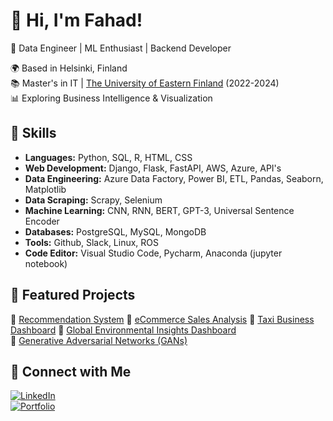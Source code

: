 # 👋 Hi, I'm Fahad!
🚀 Data Engineer | ML Enthusiast | Backend Developer  

🌍 Based in Helsinki, Finland  
📚 Master's in IT | [The University of Eastern Finland](https://www.uef.fi/en/degree-programme/masters-degree-programme-in-information-technology) (2022-2024)  
📊 Exploring Business Intelligence & Visualization  

## 🚀 Skills
- **Languages:** Python, SQL, R, HTML, CSS
- **Web Development:** Django, Flask, FastAPI, AWS, Azure, API's
- **Data Engineering:** Azure Data Factory, Power BI, ETL, Pandas, Seaborn, Matplotlib
- **Data Scraping:** Scrapy, Selenium
- **Machine Learning:** CNN, RNN, BERT, GPT-3, Universal Sentence Encoder
- **Databases:** PostgreSQL, MySQL, MongoDB
- **Tools:** Github, Slack, Linux, ROS
- **Code Editor:** Visual Studio Code, Pycharm, Anaconda (jupyter notebook)  

## 📂 Featured Projects
🔹 [Recommendation System](https://github.com/iamfahad43/recommendation-system) 
🔹 [eCommerce Sales Analysis](https://github.com/iamfahad43/eComerce_Sales_Analysis) 
🔹 [Taxi Business Dashboard](https://github.com/iamfahad43/Taxi-Business-Dashboard) 
🔹 [Global Environmental Insights Dashboard](https://github.com/iamfahad43/Global-Environmental-Insights)  
🔹 [Generative Adversarial Networks (GANs)](https://github.com/iamfahad43/GAN) 

## 🤝 Connect with Me
[![LinkedIn](https://img.shields.io/badge/LinkedIn-Connect-blue?style=flat&logo=linkedin)](https://linkedin.com/in/fahadmahmood43)  
[![Portfolio](https://img.shields.io/badge/Portfolio-View-green?style=flat&logo=firefox)](https://docs.google.com/document/d/1YQum5qcVeTALq_QXy1pT1koUOIklctKp1BZ1v-7R0tI/edit?usp=sharing)  

